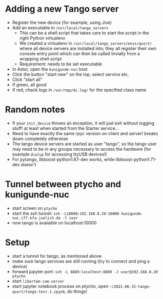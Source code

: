# Adding a new Tango server

 * Register the new device (for example, using Jive)
 * Add an executable in `/usr/local/tango_servers`
     * This can be a shell script that takes care to start the script
       in the right Python virtualenv
     * We created a virtualenv in `/usr/local/tango_servers/envs/qsort/` where all device servers
       are installed into; they all register their own console entry point which can then be called
       trivially from a wrapping shell script
     * Requirement: needs to be set executable
 * In Astor, open the `kunigunde-nuc` host
 * Click the button "start new" on the top, select service etc.
 * Click "start all"
 * If green, all good
 * If red, check logs in `/var/tmp/ds.log/` for the specified class name


# Random notes

 * If your `init_device` throws an exception, it will just exit without
   logging stuff! at least when started from the Starter service...
 * Need to have exactly the same rpyc version on client and server! breaks down completely otherwise
 * The tango device servers are started as user "tango", so the tango
   user may need to be in any groups necessary to access the hardware
   (for example `dialup` for accessing ttyUSB devices!)
 * For pytango, libboost-python1.67-dev works, while libboost-python1.71-dev doesn't

# Tunnel between ptycho and kunigunde-nuc

 * start screen on `ptycho`
 * start the ssh tunnel: `ssh -L10000:192.168.0.20:10000 kunigunde-nuc.iff.kfa-juelich.de -l user`
 * now tango is available on localhost:10000


# Setup

 * start a tunnel for tango, as mentioned above
 * make sure tango services are still running (try to connect and ping a device)
 * forward jupyter port: `ssh -L 8889:localhost:8889 -J user@192.168.0.20 ptycho`
 * start `libertem-cam-server`
 * start jupyter notebook process on ptycho, open `~/2021-06-15-tango-qsort/tango-test-1.ipynb`, do things!
